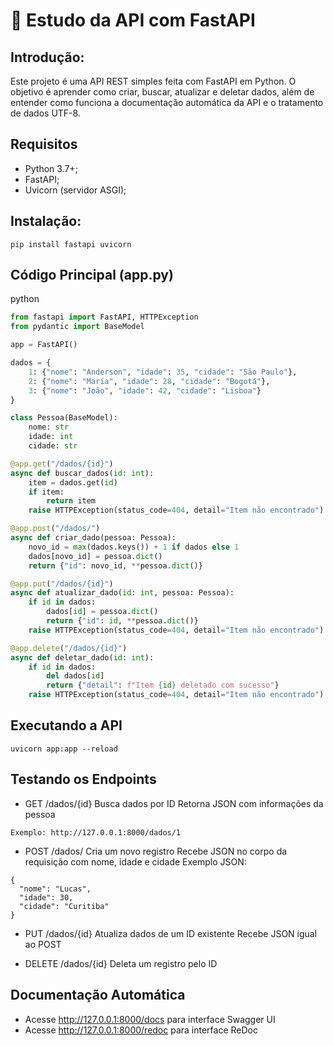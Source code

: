 # 🚀 Estudo da API com FastAPI

## Introdução:
Este projeto é uma API REST simples feita com FastAPI em Python. 
O objetivo é aprender como criar, buscar, atualizar e deletar dados, 
além de entender como funciona a documentação automática da API e o tratamento de dados UTF-8.

## Requisitos
-  Python 3.7+;
-  FastAPI;
-  Uvicorn (servidor ASGI);

## Instalação:
```SH
pip install fastapi uvicorn
```
## Código Principal (app.py)
python
```Python
from fastapi import FastAPI, HTTPException
from pydantic import BaseModel

app = FastAPI()

dados = {
    1: {"nome": "Anderson", "idade": 35, "cidade": "São Paulo"},
    2: {"nome": "María", "idade": 28, "cidade": "Bogotá"},
    3: {"nome": "João", "idade": 42, "cidade": "Lisboa"}
}

class Pessoa(BaseModel):
    nome: str
    idade: int
    cidade: str

@app.get("/dados/{id}")
async def buscar_dados(id: int):
    item = dados.get(id)
    if item:
        return item
    raise HTTPException(status_code=404, detail="Item não encontrado")

@app.post("/dados/")
async def criar_dado(pessoa: Pessoa):
    novo_id = max(dados.keys()) + 1 if dados else 1
    dados[novo_id] = pessoa.dict()
    return {"id": novo_id, **pessoa.dict()}

@app.put("/dados/{id}")
async def atualizar_dado(id: int, pessoa: Pessoa):
    if id in dados:
        dados[id] = pessoa.dict()
        return {"id": id, **pessoa.dict()}
    raise HTTPException(status_code=404, detail="Item não encontrado")

@app.delete("/dados/{id}")
async def deletar_dado(id: int):
    if id in dados:
        del dados[id]
        return {"detail": f"Item {id} deletado com sucesso"}
    raise HTTPException(status_code=404, detail="Item não encontrado")
```
##  Executando a API
```
uvicorn app:app --reload
```

## Testando os Endpoints
-  GET /dados/{id}
Busca dados por ID
Retorna JSON com informações da pessoa
```
Exemplo: http://127.0.0.1:8000/dados/1
```

-  POST /dados/
Cria um novo registro
Recebe JSON no corpo da requisição com nome, idade e cidade
Exemplo JSON:
```
{
  "nome": "Lucas",
  "idade": 30,
  "cidade": "Curitiba"
}
```
-  PUT /dados/{id}
Atualiza dados de um ID existente
Recebe JSON igual ao POST

-  DELETE /dados/{id}
Deleta um registro pelo ID

## Documentação Automática
-  Acesse http://127.0.0.1:8000/docs para interface Swagger UI
-  Acesse http://127.0.0.1:8000/redoc para interface ReDoc
